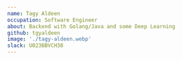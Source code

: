```yaml
---
name: Tagy Aldeen
occupation: Software Engineer
about: Backend with Golang/Java and some Deep Learning
github: tgyaldeen
image: './tagy-aldeen.webp'
slack: U023BBVCH38
---
```

